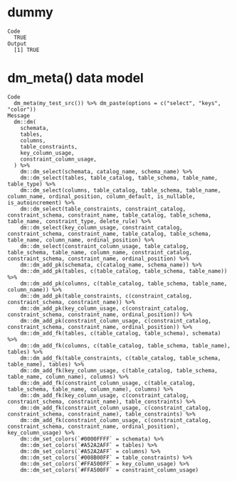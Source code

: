 # dummy

    Code
      TRUE
    Output
      [1] TRUE

# dm_meta() data model

    Code
      dm_meta(my_test_src()) %>% dm_paste(options = c("select", "keys", "color"))
    Message
      dm::dm(
        schemata,
        tables,
        columns,
        table_constraints,
        key_column_usage,
        constraint_column_usage,
      ) %>%
        dm::dm_select(schemata, catalog_name, schema_name) %>%
        dm::dm_select(tables, table_catalog, table_schema, table_name, table_type) %>%
        dm::dm_select(columns, table_catalog, table_schema, table_name, column_name, ordinal_position, column_default, is_nullable, is_autoincrement) %>%
        dm::dm_select(table_constraints, constraint_catalog, constraint_schema, constraint_name, table_catalog, table_schema, table_name, constraint_type, delete_rule) %>%
        dm::dm_select(key_column_usage, constraint_catalog, constraint_schema, constraint_name, table_catalog, table_schema, table_name, column_name, ordinal_position) %>%
        dm::dm_select(constraint_column_usage, table_catalog, table_schema, table_name, column_name, constraint_catalog, constraint_schema, constraint_name, ordinal_position) %>%
        dm::dm_add_pk(schemata, c(catalog_name, schema_name)) %>%
        dm::dm_add_pk(tables, c(table_catalog, table_schema, table_name)) %>%
        dm::dm_add_pk(columns, c(table_catalog, table_schema, table_name, column_name)) %>%
        dm::dm_add_pk(table_constraints, c(constraint_catalog, constraint_schema, constraint_name)) %>%
        dm::dm_add_pk(key_column_usage, c(constraint_catalog, constraint_schema, constraint_name, ordinal_position)) %>%
        dm::dm_add_pk(constraint_column_usage, c(constraint_catalog, constraint_schema, constraint_name, ordinal_position)) %>%
        dm::dm_add_fk(tables, c(table_catalog, table_schema), schemata) %>%
        dm::dm_add_fk(columns, c(table_catalog, table_schema, table_name), tables) %>%
        dm::dm_add_fk(table_constraints, c(table_catalog, table_schema, table_name), tables) %>%
        dm::dm_add_fk(key_column_usage, c(table_catalog, table_schema, table_name, column_name), columns) %>%
        dm::dm_add_fk(constraint_column_usage, c(table_catalog, table_schema, table_name, column_name), columns) %>%
        dm::dm_add_fk(key_column_usage, c(constraint_catalog, constraint_schema, constraint_name), table_constraints) %>%
        dm::dm_add_fk(constraint_column_usage, c(constraint_catalog, constraint_schema, constraint_name), table_constraints) %>%
        dm::dm_add_fk(constraint_column_usage, c(constraint_catalog, constraint_schema, constraint_name, ordinal_position), key_column_usage) %>%
        dm::dm_set_colors(`#0000FFFF` = schemata) %>%
        dm::dm_set_colors(`#A52A2AFF` = tables) %>%
        dm::dm_set_colors(`#A52A2AFF` = columns) %>%
        dm::dm_set_colors(`#008B00FF` = table_constraints) %>%
        dm::dm_set_colors(`#FFA500FF` = key_column_usage) %>%
        dm::dm_set_colors(`#FFA500FF` = constraint_column_usage)

